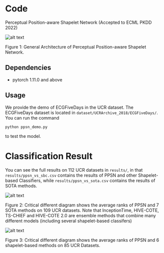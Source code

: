 # Code
Perceptual Position-aware Shapelet Network (Accepted to ECML PKDD 2022)

![alt text](https://github.com/xuanmay2701/ppsn/blob/694a559b3c85050d02f36189c3f2e24f9cae0fc2/img/ppsn.png)

Figure 1: General Architecture of Perceptual Position-aware Shapelet Network.

## Dependencies
- pytorch 1.11.0 and above

## Usage
We provide the demo of ECGFiveDays in the UCR dataset.  The ECGFiveDays dataset is located in `dataset/UCRArchive_2018/ECGFiveDays/`. You can run the command
```
python ppsn_demo.py
```
to test the model.

# Classification Result
You can see the full results on 112 UCR datasets in `results/`, in that `results/ppsn_vs_sbc.csv` contains the results of PPSN and other Shapelet-based Classifiers, while `results/ppsn_vs_sota.csv` contains the results of SOTA methods. 

![alt text](https://github.com/xuanmay2701/ppsn/blob/694a559b3c85050d02f36189c3f2e24f9cae0fc2/img/vs_sota.png)

Figure 2: Critical different diagram shows the average ranks of PPSN and 7 SOTA methods on 109 UCR datasets. Note that InceptionTime, HIVE-COTE, TS-CHIEF and HIVE-COTE 2.0 are ensemble methods that combine many different models (including several shapelet-based classifers)

![alt text](https://github.com/xuanmay2701/ppsn/blob/694a559b3c85050d02f36189c3f2e24f9cae0fc2/img/vs_sbc.png)

Figure 3: Critical different diagram shows the average ranks of PPSN and 6 shapelet-based methods on 85 UCR Datasets.
